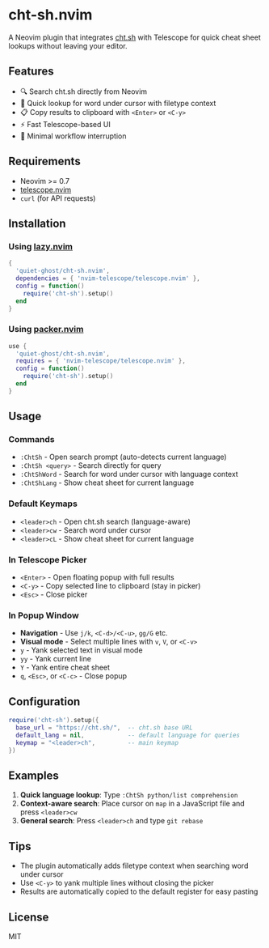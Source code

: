 # cht-sh.nvim

A Neovim plugin that integrates [cht.sh](https://cht.sh) with Telescope for quick cheat sheet lookups without leaving your editor.

## Features

- 🔍 Search cht.sh directly from Neovim
- 🎯 Quick lookup for word under cursor with filetype context
- 📋 Copy results to clipboard with `<Enter>` or `<C-y>`
- ⚡ Fast Telescope-based UI
- 🚀 Minimal workflow interruption

## Requirements

- Neovim >= 0.7
- [telescope.nvim](https://github.com/nvim-telescope/telescope.nvim)
- `curl` (for API requests)

## Installation

### Using [lazy.nvim](https://github.com/folke/lazy.nvim)

```lua
{
  'quiet-ghost/cht-sh.nvim',
  dependencies = { 'nvim-telescope/telescope.nvim' },
  config = function()
    require('cht-sh').setup()
  end
}
```

### Using [packer.nvim](https://github.com/wbthomason/packer.nvim)

```lua
use {
  'quiet-ghost/cht-sh.nvim',
  requires = { 'nvim-telescope/telescope.nvim' },
  config = function()
    require('cht-sh').setup()
  end
}
```

## Usage

### Commands

- `:ChtSh` - Open search prompt (auto-detects current language)
- `:ChtSh <query>` - Search directly for query
- `:ChtShWord` - Search for word under cursor with language context
- `:ChtShLang` - Show cheat sheet for current language

### Default Keymaps

- `<leader>ch` - Open cht.sh search (language-aware)
- `<leader>cw` - Search word under cursor
- `<leader>cL` - Show cheat sheet for current language

### In Telescope Picker

- `<Enter>` - Open floating popup with full results
- `<C-y>` - Copy selected line to clipboard (stay in picker)
- `<Esc>` - Close picker

### In Popup Window

- **Navigation** - Use `j/k`, `<C-d>/<C-u>`, `gg/G` etc.
- **Visual mode** - Select multiple lines with `v`, `V`, or `<C-v>`
- `y` - Yank selected text in visual mode
- `yy` - Yank current line
- `Y` - Yank entire cheat sheet
- `q`, `<Esc>`, or `<C-c>` - Close popup

## Configuration

```lua
require('cht-sh').setup({
  base_url = "https://cht.sh/",  -- cht.sh base URL
  default_lang = nil,            -- default language for queries
  keymap = "<leader>ch",         -- main keymap
})
```

## Examples

1. **Quick language lookup**: Type `:ChtSh python/list comprehension`
2. **Context-aware search**: Place cursor on `map` in a JavaScript file and press `<leader>cw`
3. **General search**: Press `<leader>ch` and type `git rebase`

## Tips

- The plugin automatically adds filetype context when searching word under cursor
- Use `<C-y>` to yank multiple lines without closing the picker
- Results are automatically copied to the default register for easy pasting

## License

MIT
